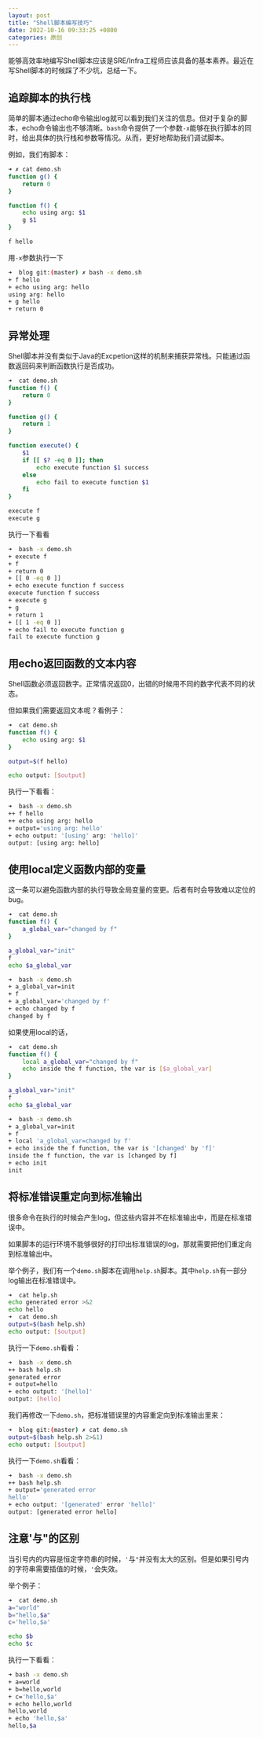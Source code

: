 ```yaml
---
layout: post
title: "Shell脚本编写技巧"
date: 2022-10-16 09:33:25 +0800
categories: 原创
---
```


能够高效率地编写Shell脚本应该是SRE/Infra工程师应该具备的基本素养。最近在写Shell脚本的时候踩了不少坑，总结一下。

## 追踪脚本的执行栈

简单的脚本通过echo命令输出log就可以看到我们关注的信息。但对于复杂的脚本，echo命令输出也不够清晰。`bash`命令提供了一个参数`-x`能够在执行脚本的同时，给出具体的执行栈和参数等情况。从而，更好地帮助我们调试脚本。

例如，我们有脚本：

```bash
➜ ✗ cat demo.sh 
function g() {
    return 0
}

function f() {
    echo using arg: $1
    g $1
}

f hello
```

用`-x`参数执行一下

```bash
➜  blog git:(master) ✗ bash -x demo.sh
+ f hello
+ echo using arg: hello
using arg: hello
+ g hello
+ return 0
```

## 异常处理

Shell脚本并没有类似于Java的Excpetion这样的机制来捕获异常栈。只能通过函数返回码来判断函数执行是否成功。

```bash
➜  cat demo.sh 
function f() {
    return 0
}

function g() {
    return 1
}

function execute() {
    $1
    if [[ $? -eq 0 ]]; then
        echo execute function $1 success
    else
        echo fail to execute function $1
    fi
}

execute f
execute g
```

执行一下看看

```bash
➜  bash -x demo.sh
+ execute f
+ f
+ return 0
+ [[ 0 -eq 0 ]]
+ echo execute function f success
execute function f success
+ execute g
+ g
+ return 1
+ [[ 1 -eq 0 ]]
+ echo fail to execute function g
fail to execute function g
```

## 用echo返回函数的文本内容

Shell函数必须返回数字。正常情况返回0，出错的时候用不同的数字代表不同的状态。

但如果我们需要返回文本呢？看例子：

```bash
➜  cat demo.sh 
function f() {
    echo using arg: $1
}

output=$(f hello)

echo output: [$output]
```

执行一下看看：

```bash
➜  bash -x demo.sh
++ f hello
++ echo using arg: hello
+ output='using arg: hello'
+ echo output: '[using' arg: 'hello]'
output: [using arg: hello]
```

## 使用local定义函数内部的变量

这一条可以避免函数内部的执行导致全局变量的变更。后者有时会导致难以定位的bug。

```bash
➜  cat demo.sh 
function f() {
    a_global_var="changed by f"
} 

a_global_var="init"
f
echo $a_global_var

➜  bash -x demo.sh
+ a_global_var=init
+ f
+ a_global_var='changed by f'
+ echo changed by f
changed by f
```

如果使用local的话，

```bash
➜  cat demo.sh
function f() {
    local a_global_var="changed by f"
    echo inside the f function, the var is [$a_global_var]
} 

a_global_var="init"
f
echo $a_global_var

➜  bash -x demo.sh
+ a_global_var=init
+ f
+ local 'a_global_var=changed by f'
+ echo inside the f function, the var is '[changed' by 'f]'
inside the f function, the var is [changed by f]
+ echo init
init
```

## 将标准错误重定向到标准输出

很多命令在执行的时候会产生log，但这些内容并不在标准输出中，而是在标准错误中。

如果脚本的运行环境不能够很好的打印出标准错误的log，那就需要把他们重定向到标准输出中。

举个例子，我们有一个`demo.sh`脚本在调用`help.sh`脚本。其中`help.sh`有一部分log输出在标准错误中。

```bash
➜  cat help.sh 
echo generated error >&2
echo hello
➜  cat demo.sh 
output=$(bash help.sh)
echo output: [$output]
```

执行一下`demo.sh`看看：

```bash
➜  bash -x demo.sh
++ bash help.sh
generated error
+ output=hello
+ echo output: '[hello]'
output: [hello]
```

我们再修改一下`demo.sh`，把标准错误里的内容重定向到标准输出里来：

```bash
➜  blog git:(master) ✗ cat demo.sh 
output=$(bash help.sh 2>&1)
echo output: [$output]
```

执行一下`demo.sh`看看：

```bash
➜  bash -x demo.sh
++ bash help.sh
+ output='generated error
hello'
+ echo output: '[generated' error 'hello]'
output: [generated error hello]
```

## 注意'与"的区别

当引号内的内容是恒定字符串的时候，`'`与`"`并没有太大的区别。但是如果引号内的字符串需要插值的时候，`'`会失效。

举个例子：

```bash
➜  cat demo.sh
a="world"
b="hello,$a"
c='hello,$a'

echo $b
echo $c
```

执行一下看看：

```bash
➜ bash -x demo.sh
+ a=world
+ b=hello,world
+ c='hello,$a'
+ echo hello,world
hello,world
+ echo 'hello,$a'
hello,$a
```
